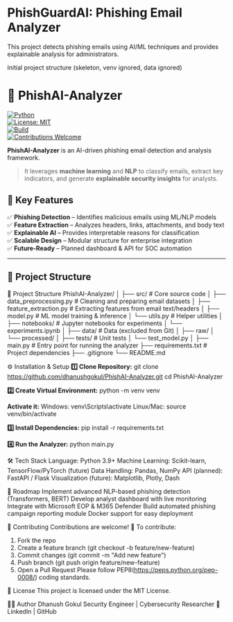 # PhishGuardAI: Phishing Email Analyzer

This project detects phishing emails using AI/ML techniques and provides explainable analysis for administrators.

Initial project structure (skeleton, venv ignored, data ignored)

# 🔎 PhishAI-Analyzer  
[![Python](https://img.shields.io/badge/python-3.9%2B-blue.svg)](https://www.python.org/)  
[![License: MIT](https://img.shields.io/badge/License-MIT-green.svg)](LICENSE)  
[![Build](https://img.shields.io/badge/build-passing-brightgreen)]()  
[![Contributions Welcome](https://img.shields.io/badge/contributions-welcome-orange.svg)]()  

**PhishAI-Analyzer** is an AI-driven phishing email detection and analysis framework.  
> It leverages **machine learning** and **NLP** to classify emails, extract key indicators, and generate **explainable security insights** for analysts.  

## 📌 Key Features  
✅ **Phishing Detection** – Identifies malicious emails using ML/NLP models  
✅ **Feature Extraction** – Analyzes headers, links, attachments, and body text  
✅ **Explainable AI** – Provides interpretable reasons for classification  
✅ **Scalable Design** – Modular structure for enterprise integration  
✅ **Future-Ready** – Planned dashboard & API for SOC automation  

---

## 📂 Project Structure  



📂 Project Structure
PhishAI-Analyzer/
│
├── src/                      # Core source code
│   ├── data_preprocessing.py # Cleaning and preparing email datasets
│   ├── feature_extraction.py # Extracting features from email text/headers
│   ├── model.py              # ML model training & inference
│   └── utils.py              # Helper utilities
│
├── notebooks/                # Jupyter notebooks for experiments
│   └── experiments.ipynb
│
├── data/                     # Data (excluded from Git)
│   ├── raw/
│   └── processed/
│
├── tests/                    # Unit tests
│   └── test_model.py
│
├── main.py                   # Entry point for running the analyzer
├── requirements.txt          # Project dependencies
├── .gitignore
└── README.md

⚙️ Installation & Setup
**1️⃣ Clone Repository:**
git clone https://github.com/dhanushgokul/PhishAI-Analyzer.git
cd PhishAI-Analyzer

**2️⃣ Create Virtual Environment:**
python -m venv venv


**Activate it:**
Windows: venv\Scripts\activate
Linux/Mac: source venv/bin/activate

**3️⃣ Install Dependencies:**
pip install -r requirements.txt

**4️⃣ Run the Analyzer:**
python main.py

🛠️ Tech Stack
Language: Python 3.9+
Machine Learning: Scikit-learn, TensorFlow/PyTorch (future)
Data Handling: Pandas, NumPy
API (planned): FastAPI / Flask
Visualization (future): Matplotlib, Plotly, Dash

🚀 Roadmap
 Implement advanced NLP-based phishing detection (Transformers, BERT)
 Develop analyst dashboard with live monitoring
 Integrate with Microsoft EOP & M365 Defender
 Build automated phishing campaign reporting module
 Docker support for easy deployment

🤝 Contributing
Contributions are welcome! 🚀
To contribute:
1. Fork the repo
2. Create a feature branch (git checkout -b feature/new-feature)
3. Commit changes (git commit -m "Add new feature")
4. Push branch (git push origin feature/new-feature)
5. Open a Pull Request
Please follow PEP8(https://peps.python.org/pep-0008/) coding standards.

📜 License
This project is licensed under the MIT License.

👨‍💻 Author
Dhanush Gokul
Security Engineer | Cybersecurity Researcher
🔗 LinkedIn | GitHub
